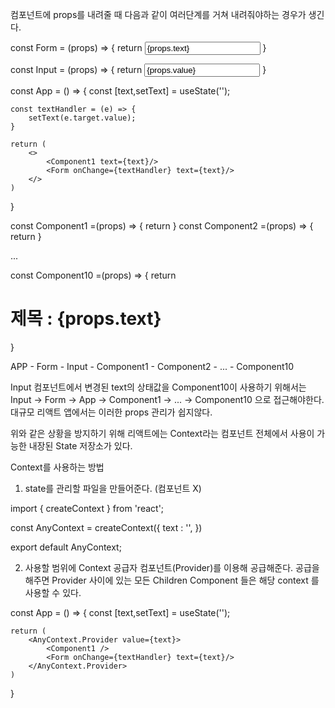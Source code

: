 컴포넌트에 props를 내려줄 때 다음과 같이 여러단계를 거쳐 내려줘야하는 경우가 생긴다.

const Form = (props) => {
    return <Input onChange={props.onChange} value={props.text} />
}

const Input = (props) => {
    return <input type="text" onChange={props.onChange} value={props.value} />
}

const App = () => {
    const [text,setText] = useState('');
    
    const textHandler = (e) => {
        setText(e.target.value);
    }

    return (
        <>
            <Component1 text={text}/>
            <Form onChange={textHandler} text={text}/>
        </>
    )
}

const Component1 =(props) => {
    return <Component2 text={props.text} />
}
const Component2 =(props) => {
    return <Component3 text={props.text} />
}

...

const Component10 =(props) => {
    return <h1>제목 : {props.text}</h1>
}

APP - Form - Input
    - Component1 - Component2 - ... - Component10

Input 컴포넌트에서 변경된 text의 상태값을 Component10이 사용하기 위해서는
Input -> Form -> App -> Component1 -> ... -> Component10 으로 접근해야한다.
대규모 리액트 앱에서는 이러한 props 관리가 쉽지않다.

위와 같은 상황을 방지하기 위해 리액트에는 Context라는 컴포넌트 전체에서 사용이 가능한 내장된 State 저장소가 있다.

Context를 사용하는 방법

1. state를 관리할 파일을 만들어준다. (컴포넌트 X)

import { createContext } from 'react';

const AnyContext = createContext({
    <!-- Context 값의 초기값 -->
    text : '',
})

export default AnyContext;

2. 사용할 범위에 Context 공급자 컴포넌트(Provider)를 이용해 공급해준다.
   공급을 해주면 Provider 사이에 있는 모든 Children Component 들은 해당 context 를 사용할 수 있다.

const App = () => {
    const [text,setText] = useState('');

    return (
        <AnyContext.Provider value={text}>
            <Component1 />
            <Form onChange={textHandler} text={text}/>
        </AnyContext.Provider>
    )
}
